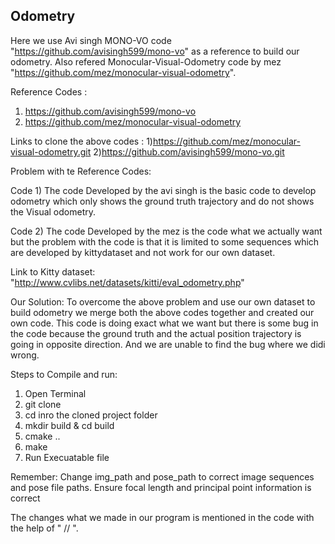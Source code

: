 ## Odometry 

Here we use  Avi singh MONO-VO code "https://github.com/avisingh599/mono-vo" as a reference to build our odometry.
Also refered Monocular-Visual-Odometry code by mez "https://github.com/mez/monocular-visual-odometry".

Reference Codes :
1) https://github.com/avisingh599/mono-vo
2) https://github.com/mez/monocular-visual-odometry

Links to clone the above codes : 
1)https://github.com/mez/monocular-visual-odometry.git
2)https://github.com/avisingh599/mono-vo.git

Problem with te Reference Codes:

Code 1) The code Developed by the avi singh is the basic code to develop odometry  which only shows the ground truth trajectory and do not shows the Visual odometry.

Code 2) The code Developed by the mez is the code what we actually want but the problem with the code is that it is limited to some sequences which are developed by kittydataset and not work for our own dataset.

Link to Kitty dataset: "http://www.cvlibs.net/datasets/kitti/eval_odometry.php"

Our Solution: To overcome the above problem and use our own dataset to build odometry we merge both the above codes together and created our own code.  This code is doing exact what we want but there is some bug in the code because the ground truth and the actual position trajectory is going in opposite direction. And we are unable to find the bug where we didi wrong.  

Steps to Compile and run:

1) Open Terminal
2) git clone 
3) cd inro the cloned project folder 
4) mkdir build & cd build
5) cmake ..
6) make 
7) Run Execuatable file

Remember: Change img_path and pose_path to correct image sequences and pose file paths. 
	  Ensure focal length and principal point information is correct 
          
The changes what we made in our program is mentioned in the code with the help of " // ".


